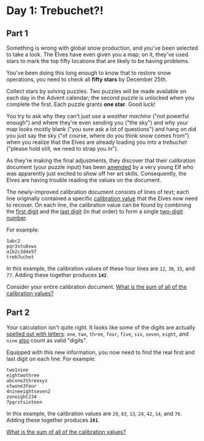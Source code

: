 # Day 1: Trebuchet?!

## Part 1

Something is wrong with global snow production, and you've been selected to take a look. The Elves have even given you a map; on it, they've used stars to mark the top fifty locations that are likely to be having problems.

You've been doing this long enough to know that to restore snow operations, you need to check all **fifty stars** by December 25th.

Collect stars by solving puzzles. Two puzzles will be made available on each day in the Advent calendar; the second puzzle is unlocked when you complete the first. Each puzzle grants **one star**. Good luck!

You try to ask why they can't just use a _weather machine_ ("not powerful enough") and where they're even sending you ("the sky") and why your map looks mostly blank ("you sure ask a lot of questions") and hang on did you just say the sky ("of course, where do you think snow comes from") when you realize that the Elves are already loading you into a _trebuchet_ ("please hold still, we need to strap you in").

As they're making the final adjustments, they discover that their calibration document (your puzzle input) has been <u>amended</u> by a very young Elf who was apparently just excited to show off her art skills. Consequently, the Elves are having trouble reading the values on the document.

The newly-improved calibration document consists of lines of text; each line originally contained a specific <u>calibration value</u> that the Elves now need to recover. On each line, the calibration value can be found by combining the <u>first digit</u> and the <u>last digit</u> (in that order) to form a single <u>two-digit number</u>.

For example:

```
1abc2
pqr3stu8vwx
a1b2c3d4e5f
treb7uchet
```

In this example, the calibration values of these four lines are `12`, `38`, `15`, and `77`. Adding these together produces **`142`**.

Consider your entire calibration document. <u>What is the sum of all of the calibration values?</u>

## Part 2

Your calculation isn't quite right. It looks like some of the digits are actually <u>spelled out with letters</u>: `one`, `two`, `three`, `four`, `five`, `six`, `seven`, `eight`, and `nine` <u>also</u> count as valid "digits".

Equipped with this new information, you now need to find the real first and last digit on each line. For example:

```
two1nine
eightwothree
abcone2threexyz
xtwone3four
4nineeightseven2
zoneight234
7pqrstsixteen
```

In this example, the calibration values are `29`, `83`, `13`, `24`, `42`, `14`, and `76`. Adding these together produces **`281`**.

<u>What is the sum of all of the calibration values?</u>
